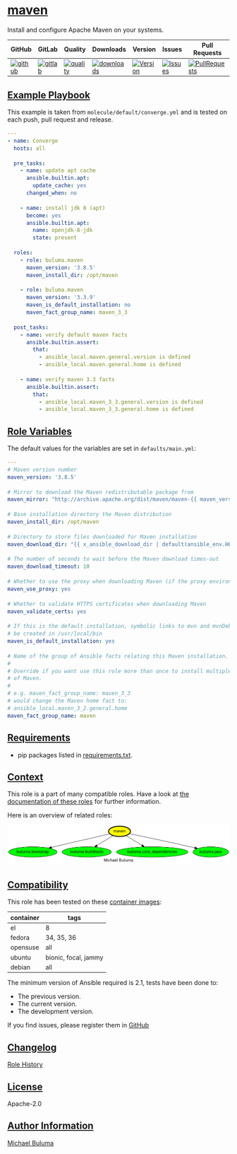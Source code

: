 # [maven](#maven)

Install and configure Apache Maven on your systems.

|GitHub|GitLab|Quality|Downloads|Version|Issues|Pull Requests|
|------|------|-------|---------|-------|------|-------------|
|[![github](https://github.com/buluma/ansible-role-maven/workflows/Ansible%20Molecule/badge.svg)](https://github.com/buluma/ansible-role-maven/actions)|[![gitlab](https://gitlab.com/buluma/ansible-role-maven/badges/master/pipeline.svg)](https://gitlab.com/buluma/ansible-role-maven)|[![quality](https://img.shields.io/ansible/quality/)](https://galaxy.ansible.com/buluma/maven)|[![downloads](https://img.shields.io/ansible/role/d/)](https://galaxy.ansible.com/buluma/maven)|[![Version](https://img.shields.io/github/release/buluma/ansible-role-maven.svg)](https://github.com/buluma/ansible-role-maven/releases/)|[![Issues](https://img.shields.io/github/issues/buluma/ansible-role-maven.svg)](https://github.com/buluma/ansible-role-maven/issues/)|[![PullRequests](https://img.shields.io/github/issues-pr-closed-raw/buluma/ansible-role-maven.svg)](https://github.com/buluma/ansible-role-maven/pulls/)|

## [Example Playbook](#example-playbook)

This example is taken from `molecule/default/converge.yml` and is tested on each push, pull request and release.
```yaml
---
- name: Converge
  hosts: all

  pre_tasks:
    - name: update apt cache
      ansible.builtin.apt:
        update_cache: yes
      changed_when: no

    - name: install jdk 8 (apt)
      become: yes
      ansible.builtin.apt:
        name: openjdk-8-jdk
        state: present

  roles:
    - role: buluma.maven
      maven_version: '3.8.5'
      maven_install_dir: /opt/maven

    - role: buluma.maven
      maven_version: '3.3.9'
      maven_is_default_installation: no
      maven_fact_group_name: maven_3_3

  post_tasks:
    - name: verify default maven facts
      ansible.builtin.assert:
        that:
          - ansible_local.maven.general.version is defined
          - ansible_local.maven.general.home is defined

    - name: verify maven 3.3 facts
      ansible.builtin.assert:
        that:
          - ansible_local.maven_3_3.general.version is defined
          - ansible_local.maven_3_3.general.home is defined
```


## [Role Variables](#role-variables)

The default values for the variables are set in `defaults/main.yml`:
```yaml
---
# Maven version number
maven_version: '3.8.5'

# Mirror to download the Maven redistributable package from
maven_mirror: "http://archive.apache.org/dist/maven/maven-{{ maven_version|regex_replace('\\..*', '') }}/{{ maven_version }}/binaries"

# Base installation directory the Maven distribution
maven_install_dir: /opt/maven

# Directory to store files downloaded for Maven installation
maven_download_dir: "{{ x_ansible_download_dir | default(ansible_env.HOME + '/.ansible/tmp/downloads') }}"

# The number of seconds to wait before the Maven download times-out
maven_download_timeout: 10

# Whether to use the proxy when downloading Maven (if the proxy environment variable is present)
maven_use_proxy: yes

# Whether to validate HTTPS certificates when downloading Maven
maven_validate_certs: yes

# If this is the default installation, symbolic links to mvn and mvnDebug will
# be created in /usr/local/bin
maven_is_default_installation: yes

# Name of the group of Ansible facts relating this Maven installation.
#
# Override if you want use this role more than once to install multiple versions
# of Maven.
#
# e.g. maven_fact_group_name: maven_3_3
# would change the Maven home fact to:
# ansible_local.maven_3_2.general.home
maven_fact_group_name: maven
```

## [Requirements](#requirements)

- pip packages listed in [requirements.txt](https://github.com/buluma/ansible-role-maven/blob/main/requirements.txt).


## [Context](#context)

This role is a part of many compatible roles. Have a look at [the documentation of these roles](https://buluma.github.io/) for further information.

Here is an overview of related roles:

![dependencies](https://raw.githubusercontent.com/buluma/ansible-role-maven/png/requirements.png "Dependencies")

## [Compatibility](#compatibility)

This role has been tested on these [container images](https://hub.docker.com/u/buluma):

|container|tags|
|---------|----|
|el|8|
|fedora|34, 35, 36|
|opensuse|all|
|ubuntu|bionic, focal, jammy|
|debian|all|

The minimum version of Ansible required is 2.1, tests have been done to:

- The previous version.
- The current version.
- The development version.



If you find issues, please register them in [GitHub](https://github.com/buluma/ansible-role-maven/issues)

## [Changelog](#changelog)

[Role History](https://github.com/buluma/ansible-role-maven/blob/master/CHANGELOG.md)

## [License](#license)

Apache-2.0

## [Author Information](#author-information)

[Michael Buluma](https://buluma.github.io/)
